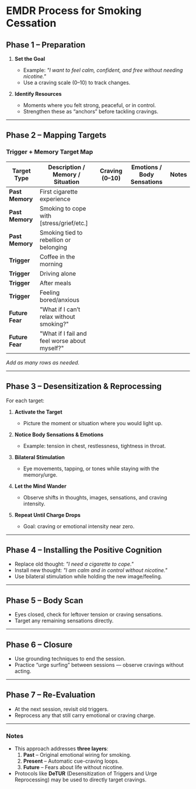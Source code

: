 # EMDR Process for Smoking Cessation

## Phase 1 – Preparation
1. **Set the Goal**
   - Example: *"I want to feel calm, confident, and free without needing nicotine."*
   - Use a craving scale (0–10) to track changes.

2. **Identify Resources**
   - Moments where you felt strong, peaceful, or in control.
   - Strengthen these as “anchors” before tackling cravings.

---

## Phase 2 – Mapping Targets

### Trigger + Memory Target Map

| Target Type   | Description / Memory / Situation                         | Craving (0–10) | Emotions / Body Sensations                | Notes |
|---------------|-----------------------------------------------------------|----------------|--------------------------------------------|-------|
| **Past Memory** | First cigarette experience                               |                |                                            |       |
| **Past Memory** | Smoking to cope with [stress/grief/etc.]                  |                |                                            |       |
| **Past Memory** | Smoking tied to rebellion or belonging                    |                |                                            |       |
| **Trigger**     | Coffee in the morning                                    |                |                                            |       |
| **Trigger**     | Driving alone                                             |                |                                            |       |
| **Trigger**     | After meals                                               |                |                                            |       |
| **Trigger**     | Feeling bored/anxious                                     |                |                                            |       |
| **Future Fear** | "What if I can’t relax without smoking?"                  |                |                                            |       |
| **Future Fear** | "What if I fail and feel worse about myself?"             |                |                                            |       |

*Add as many rows as needed.*

---

## Phase 3 – Desensitization & Reprocessing
For each target:

1. **Activate the Target**
   - Picture the moment or situation where you would light up.

2. **Notice Body Sensations & Emotions**
   - Example: tension in chest, restlessness, tightness in throat.

3. **Bilateral Stimulation**
   - Eye movements, tapping, or tones while staying with the memory/urge.

4. **Let the Mind Wander**
   - Observe shifts in thoughts, images, sensations, and craving intensity.

5. **Repeat Until Charge Drops**
   - Goal: craving or emotional intensity near zero.

---

## Phase 4 – Installing the Positive Cognition
- Replace old thought: *"I need a cigarette to cope."*
- Install new thought: *"I am calm and in control without nicotine."*
- Use bilateral stimulation while holding the new image/feeling.

---

## Phase 5 – Body Scan
- Eyes closed, check for leftover tension or craving sensations.
- Target any remaining sensations directly.

---

## Phase 6 – Closure
- Use grounding techniques to end the session.
- Practice “urge surfing” between sessions — observe cravings without acting.

---

## Phase 7 – Re-Evaluation
- At the next session, revisit old triggers.
- Reprocess any that still carry emotional or craving charge.

---

### Notes
- This approach addresses **three layers**:  
  1. **Past** – Original emotional wiring for smoking.  
  2. **Present** – Automatic cue-craving loops.  
  3. **Future** – Fears about life without nicotine.
- Protocols like **DeTUR** (Desensitization of Triggers and Urge Reprocessing) may be used to directly target cravings.
